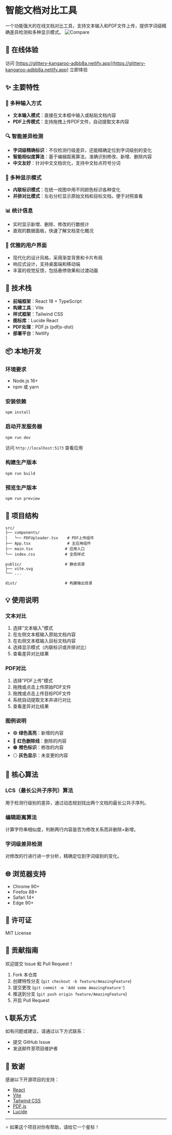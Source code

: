 # 智能文档对比工具

一个功能强大的在线文档对比工具，支持文本输入和PDF文件上传，提供字词级精确差异检测和多种显示模式。
![Compare](https://github.com/ysskyboy/compare/blob/main/demo.png)

## 🌟 在线体验

访问 [https://glittery-kangaroo-adbb8a.netlify.app](https://glittery-kangaroo-adbb8a.netlify.app) 立即体验

## ✨ 主要特性

### 📝 多种输入方式
- **文本输入模式**：直接在文本框中输入或粘贴文档内容
- **PDF上传模式**：支持拖拽上传PDF文件，自动提取文本内容

### 🔍 智能差异检测
- **字词级精确标识**：不仅检测行级差异，还能精确定位到字词级别的变化
- **智能相似度算法**：基于编辑距离算法，准确识别修改、新增、删除内容
- **中文友好**：针对中文文档优化，支持中文标点符号分词

### 👀 多种显示模式
- **内联标识模式**：在统一视图中用不同颜色标识各种变化
- **并排对比模式**：左右分栏显示原始文档和目标文档，便于对照查看

### 📊 统计信息
- 实时显示新增、删除、修改的行数统计
- 直观的数据面板，快速了解文档变化概况

### 🎨 优雅的用户界面
- 现代化的设计风格，采用渐变背景和卡片布局
- 响应式设计，支持桌面端和移动端
- 丰富的视觉反馈，包括悬停效果和过渡动画

## 🚀 技术栈

- **前端框架**：React 18 + TypeScript
- **构建工具**：Vite
- **样式框架**：Tailwind CSS
- **图标库**：Lucide React
- **PDF处理**：PDF.js (pdfjs-dist)
- **部署平台**：Netlify

## 📦 本地开发

### 环境要求
- Node.js 16+ 
- npm 或 yarn

### 安装依赖
```bash
npm install
```

### 启动开发服务器
```bash
npm run dev
```

访问 `http://localhost:5173` 查看应用

### 构建生产版本
```bash
npm run build
```

### 预览生产版本
```bash
npm run preview
```

## 🔧 项目结构

```
src/
├── components/
│   └── PDFUploader.tsx    # PDF上传组件
├── App.tsx                # 主应用组件
├── main.tsx              # 应用入口
└── index.css             # 全局样式

public/                   # 静态资源
├── vite.svg
└── ...

dist/                     # 构建输出目录
```

## 💡 使用说明

### 文本对比
1. 选择"文本输入"模式
2. 在左侧文本框输入原始文档内容
3. 在右侧文本框输入目标文档内容
4. 选择显示模式（内联标识或并排对比）
5. 查看差异对比结果

### PDF对比
1. 选择"PDF上传"模式
2. 拖拽或点击上传原始PDF文件
3. 拖拽或点击上传目标PDF文件
4. 系统自动提取文本并进行对比
5. 查看差异对比结果

### 图例说明
- 🟢 **绿色高亮**：新增的内容
- 🔴 **红色删除线**：删除的内容  
- 🟠 **橙色标识**：修改的内容
- ⚪ **灰色显示**：未变更的内容

## 🎯 核心算法

### LCS（最长公共子序列）算法
用于检测行级别的差异，通过动态规划找出两个文档的最长公共子序列。

### 编辑距离算法
计算字符串相似度，判断两行内容是否为修改关系而非删除+新增。

### 字词级差异检测
对修改的行进行进一步分析，精确定位到字词级别的变化。

## 🌐 浏览器支持

- Chrome 90+
- Firefox 88+
- Safari 14+
- Edge 90+

## 📄 许可证

MIT License

## 🤝 贡献指南

欢迎提交 Issue 和 Pull Request！

1. Fork 本仓库
2. 创建特性分支 (`git checkout -b feature/AmazingFeature`)
3. 提交更改 (`git commit -m 'Add some AmazingFeature'`)
4. 推送到分支 (`git push origin feature/AmazingFeature`)
5. 开启 Pull Request

## 📞 联系方式

如有问题或建议，请通过以下方式联系：

- 提交 GitHub Issue
- 发送邮件至项目维护者

## 🙏 致谢

感谢以下开源项目的支持：
- [React](https://reactjs.org/)
- [Vite](https://vitejs.dev/)
- [Tailwind CSS](https://tailwindcss.com/)
- [PDF.js](https://mozilla.github.io/pdf.js/)
- [Lucide](https://lucide.dev/)

---

⭐ 如果这个项目对你有帮助，请给它一个星标！
